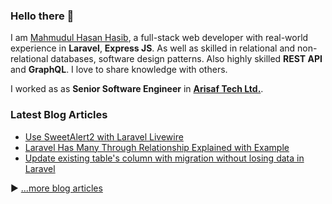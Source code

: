 ### Hello there 👋


I am [Mahmudul Hasan Hasib](https://mhhasib.com), a full-stack web developer with real-world experience in **Laravel**, **Express JS**. As well as skilled in relational and non-relational databases, software design patterns. Also highly skilled **REST API** and **GraphQL**. I love to share knowledge with others.

I worked as as **Senior Software Engineer** in [**Arisaf Tech Ltd.**](https://arisaftech.com/).


### Latest Blog Articles
<!-- BLOG-POST-LIST:START -->
- [Use SweetAlert2 with Laravel Livewire](https://dev.to/mahmudulhsn/use-sweetalert2-with-laravel-livewire-49ij)
- [Laravel Has Many Through Relationship Explained with Example](https://dev.to/mahmudulhsn/laravel-has-many-through-relationship-explained-with-example-22p4)
- [Update existing table&#39;s column with migration without losing data in Laravel](https://dev.to/mahmudulhsn/update-existing-table-with-migration-without-losing-in-data-in-laravel-fb1)
<!-- BLOG-POST-LIST:END -->

▶ [...more blog articles](https://dev.to/mahmudulhsn/)
